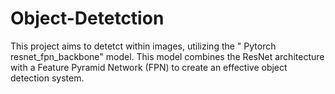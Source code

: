 # Object-Detetction
This project aims to detetct within images, utilizing the " Pytorch resnet_fpn_backbone" model. This model combines the ResNet architecture with a Feature Pyramid Network (FPN) to create an effective object detection system.
